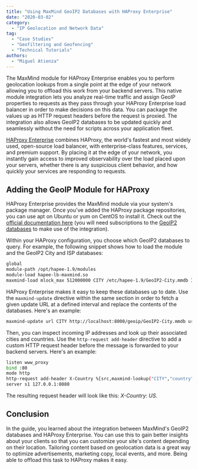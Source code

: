 ```yaml
---
title: "Using MaxMind GeoIP2 Databases with HAProxy Enterprise"
date: "2020-03-02"
category:
  - "IP Geolocation and Network Data"
tag:
  - "Case Studies"
  - "Geofiltering and Geofencing"
  - "Technical Tutorials"
authors:
  - "Miguel Atienza"
---
```


The MaxMind module for HAProxy Enterprise enables you to perform geolocation
lookups from a single point at the edge of your network allowing you to offload
this work from your backend servers. This native module integration lets you
analyze real-time traffic and assign GeoIP properties to requests as they pass
through your HAProxy Enterprise load balancer in order to make decisions on this
data. You can package the values up as HTTP request headers before the request
is proxied. The integration also allows GeoIP2 databases to be updated quickly
and seamlessly without the need for scripts across your application fleet.

[HAProxy
Enterprise](https://www.haproxy.com/products/haproxy-enterprise-edition/)
combines HAProxy, the world's fastest and most widely used, open-source load
balancer, with enterprise-class features, services, and premium support. By
placing it at the edge of your network, you instantly gain access to improved
observability over the load placed upon your servers, whether there is any
suspicious client behavior, and how quickly your services are responding to
requests.

## Adding the GeoIP Module for HAProxy

HAProxy Enterprise provides the MaxMind module via your system's package
manager. Once you've added the HAProxy package repositories, you can use apt on
Ubuntu or yum on CentOS to install it. Check out the [official documentation
here](https://www.haproxy.com/haproxy-integrations/maxmind/)
(you will need subscriptions to the [GeoIP2
databases](https://www.maxmind.com/en/geoip2-databases) to make use of the
integration).

Within your HAProxy configuration, you choose which GeoIP2 databases to query.
For example, the following snippet shows how to load the module and the GeoIP2
City and ISP databases:

```bash
global
module-path /opt/hapee-1.9/modules
module-load hapee-lb-maxmind.so
maxmind-load mlock_max 512000000 CITY /etc/hapee-1.9/GeoIP2-City.mmdb ISP /etc/hapee-1.9/GeoIP2-ISP.mmdb
```

HAProxy Enterprise makes it easy to keep these databases up to date. Use the
`maxmind-update` directive within the same section in order to fetch a given
update URL at a defined interval and replace the contents of the databases.
Here's an example:

```bash
maxmind-update url CITY http://localhost:8000/geoip/GeoIP2-City.mmdb url ISP http://localhost:8000/geoip/GeoIP2-ISP.mmdb
```

Then, you can inspect incoming IP addresses and look up their associated cities
and countries. Use the `http-request add-header` directive to add a custom HTTP
request header before the message is forwarded to your backend servers. Here's
an example:

```bash
listen www_proxy
bind :80
mode http
http-request add-header X-Country %[src,maxmind-lookup("CITY","country","iso_code")]
server s1 127.0.0.1:8080
```

The resulting request header will look like this: _X-Country: US_.

## Conclusion

In the guide, you learned about the integration between MaxMind's GeoIP2
databases and HAProxy Enterprise. You can use this to gain better insights about
your clients so that you can customize your site's content depending on their
location. Tailoring content based on geolocation data is a great way to optimize
advertisements, marketing copy, local events, and more. Being able to offload
this task to HAProxy makes it easy.
